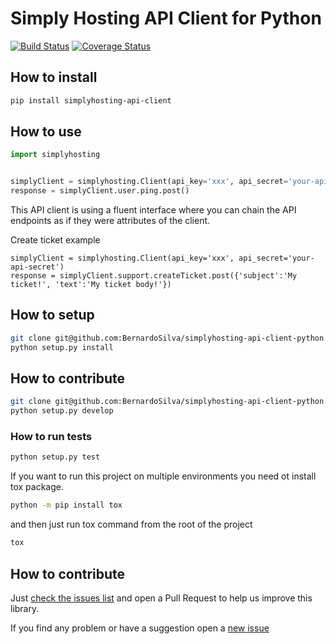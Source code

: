 # Simply Hosting API Client for Python

[![Build Status](https://travis-ci.org/BernardoSilva/simplyhosting-api-client-python.svg?branch=master)](https://travis-ci.org/BernardoSilva/simplyhosting-api-client-python) 
[![Coverage Status](https://coveralls.io/repos/github/BernardoSilva/simplyhosting-api-client-python/badge.svg)](https://coveralls.io/github/BernardoSilva/simplyhosting-api-client-python)

## How to install

```bash
pip install simplyhosting-api-client
```

## How to use

```python
import simplyhosting


simplyClient = simplyhosting.Client(api_key='xxx', api_secret='your-api-secret')
response = simplyClient.user.ping.post()
```

This API client is using a fluent interface where you can chain the API endpoints
as if they were attributes of the client.

Create ticket example
```
simplyClient = simplyhosting.Client(api_key='xxx', api_secret='your-api-secret')
response = simplyClient.support.createTicket.post({'subject':'My ticket!', 'text':'My ticket body!'})
```

## How to setup

```bash
git clone git@github.com:BernardoSilva/simplyhosting-api-client-python.git
python setup.py install
```

## How to contribute


```bash
git clone git@github.com:BernardoSilva/simplyhosting-api-client-python.git
python setup.py develop
```

### How to run tests

```bash
python setup.py test
```

If you want to run this project on multiple environments you need ot install tox package.

```bash
python -m pip install tox
```

and then just run tox command from the root of the project

```bash
tox
```

## How to contribute

Just [check the issues list](https://github.com/BernardoSilva/simplyhosting-api-client-python/issues) and open a Pull Request to help us improve this library.

If you find any problem or have a suggestion open a [new issue](https://github.com/BernardoSilva/simplyhosting-api-client-python/issues/new)

